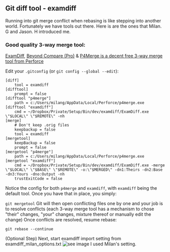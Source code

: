 ## Git diff tool - examdiff
Running into git merge conflict when rebasing is like stepping into another world. Fortunately we have tools out there. 
Here is are the ones that Milan. G and Jason. H introduced me. 

### Good quality 3-way merge tool:

[ExamDiff](https://www.prestosoft.com/edp_examdiffpro.asp), 
[Beyond Compare (Pro)](http://www.scootersoftware.com/features.php) &
[P4Merge is a decent free 3-way merge tool from Perforce](https://www.perforce.com/downloads/visual-merge-tool)

Edit your `.gitconfig` (or `git config --global --edit`):

```# Diff/merge configuration
[diff]
    tool = examdiff
[difftool]
    prompt = false
[difftool "p4merge"]
    path = c:/Users/milang/AppData/Local/Perforce/p4merge.exe
[difftool "examdiff"]
    cmd = ~/Dropbox/Private/Setup/Bin/dev/examdiff/ExamDiff.exe \"$LOCAL\" \"$REMOTE\" -nh
[merge]
    # Don't keep .orig files
    keepbackup = false
    tool = examdiff
[mergetool]
    keepBackup = false
    prompt = false
[mergetool "p4merge"]
    path = c:/Users/milang/AppData/Local/Perforce/p4merge.exe
[mergetool "examdiff"]
    cmd = ~/Dropbox/Private/Setup/Bin/dev/examdiff/ExamDiff.exe -merge \"$LOCAL\" \"$BASE\" \"$REMOTE\" -o:\"$MERGED\" -dn1:Theirs -dn2:Base -dn3:Yours -dno:Output -nh
    trustExitCode = false
```

Notice the config for both `p4merge` and `examdiff`, with `examdiff` being the default tool.
Once you have that in place, you simply:

```git mergetool```
Git will then open conflicting files one by one and your job is to resolve conflicts (each 3-way merge tool has a mechanism to chose "their" changes, "your" changes, mixture thereof or manually edit the change)
Once conflicts are resolved, resume rebase:

```git rebase --continue```

(Optional Step) Next, start examdiff import setting from examdiff_milan_options.txt ![see image](https://github.com/iamtrushar/Documents/blob/master/images/ExamDiff%20Import%20From%20File.png) I used Milan's setting.


